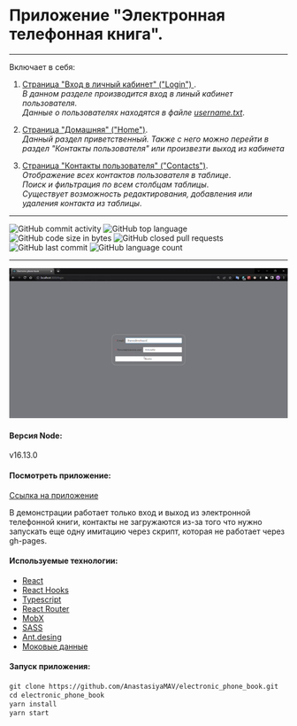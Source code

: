 # Приложение "Электронная телефонная книга".

---

Включает в себя:

1. <ins>Страница "Вход в личный кабинет" ("Login") </ins>. <br>
   _В данном разделе производится вход в линый кабинет пользователя_.<br>
   _Данные о пользователях находятся в файле [username.txt](https://github.com/AnastasiyaMAV/electronic_phone_book/blob/main/username.txt)_.<br>

2. <ins>Страница "Домашняя" ("Home")</ins>.<br>
   _Данный раздел приветственный. Также с него можно перейти в раздел "Контакты пользователя" или произвезти выход из кабинета_ <br>

3. <ins>Страница "Контакты пользователя" ("Contacts")</ins>.<br>
   _Отображение всех контактов пользователя в таблице_.<br>
   _Поиск и фильтрация по всем столбцам таблицы_.<br>
   _Существует возможность редактирования, добавления или удаления контакта из таблицы_.<br>

---

![GitHub commit activity](https://img.shields.io/github/commit-activity/y/AnastasiyaMAV/electronic_phone_book?color=%23ffcc00) ![GitHub top language](https://img.shields.io/github/languages/top/AnastasiyaMAV/electronic_phone_book?color=%23ffcc00) ![GitHub code size in bytes](https://img.shields.io/github/languages/code-size/AnastasiyaMAV/electronic_phone_book?color=%23ffcc00) ![GitHub closed pull requests](https://img.shields.io/github/issues-pr-closed/AnastasiyaMAV/electronic_phone_book) ![GitHub last commit](https://img.shields.io/github/last-commit/AnastasiyaMAV/electronic_phone_book?color=%23ffcc00) ![GitHub language count](https://img.shields.io/github/languages/count/AnastasiyaMAV/electronic_phone_book?color=%23ffcc00)

---

![gif](https://github.com/AnastasiyaMAV/electronic_phone_book/blob/main/src/assets/ElectronicPhoneBook.gif)

#### Версия Node:
v16.13.0

#### Посмотреть приложение:

[Ссылка на приложение](https://anastasiyamav.github.io/electronic_phone_book/)

В демонстрации работает только вход и выход из электронной телефонной книги, контакты не загружаются из-за того что нужно запускать еще одну имитацию через скрипт, которая не работает через gh-pages.

#### Используемые технологии:

- [React](https://ru.reactjs.org/)
- [React Hooks](https://ru.reactjs.org/docs/hooks-intro.html)
- [Typescript](https://www.typescriptlang.org/)
- [React Router](https://v5.reactrouter.com/web/guides/quick-start)
- [MobX](https://mobx.js.org/getting-started)
- [SASS](https://sass-lang.com/)
- [Ant.desing](https://ant.design/)
- [Моковые данные](https://github.com/typicode/json-server)

#### Запуск приложения:

```
git clone https://github.com/AnastasiyaMAV/electronic_phone_book.git
cd electronic_phone_book
yarn install
yarn start
```
